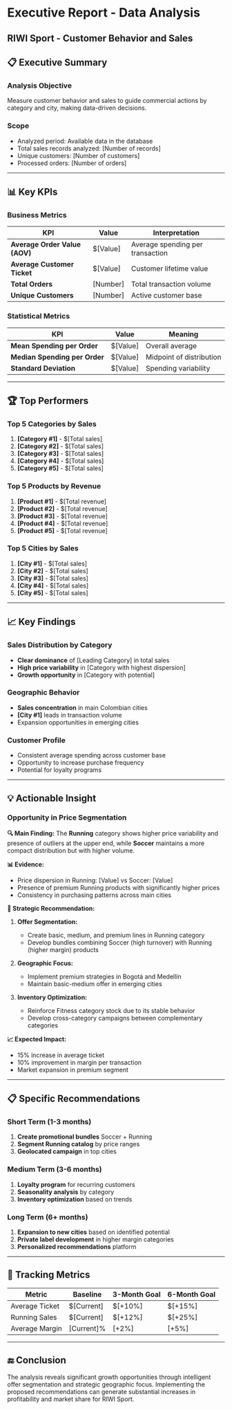 # Executive Report - Data Analysis

## RIWI Sport - Customer Behavior and Sales

## 📋 Executive Summary

### Analysis Objective
Measure customer behavior and sales to guide commercial actions by category and city, making data-driven decisions.

### Scope
- Analyzed period: Available data in the database
- Total sales records analyzed: [Number of records]
- Unique customers: [Number of customers]
- Processed orders: [Number of orders]

---

## 📊 Key KPIs

### Business Metrics
| KPI | Value | Interpretation |
|-----|-------|----------------|
| **Average Order Value (AOV)** | $[Value] | Average spending per transaction |
| **Average Customer Ticket** | $[Value] | Customer lifetime value |
| **Total Orders** | [Number] | Total transaction volume |
| **Unique Customers** | [Number] | Active customer base |

### Statistical Metrics
| KPI | Value | Meaning |
|-----|-------|-------------|
| **Mean Spending per Order** | $[Value] | Overall average |
| **Median Spending per Order** | $[Value] | Midpoint of distribution |
| **Standard Deviation** | $[Value] | Spending variability |

---

## 🏆 Top Performers

### Top 5 Categories by Sales
1. **[Category #1]** - $[Total sales]
2. **[Category #2]** - $[Total sales]
3. **[Category #3]** - $[Total sales]
4. **[Category #4]** - $[Total sales]
5. **[Category #5]** - $[Total sales]

### Top 5 Products by Revenue
1. **[Product #1]** - $[Total revenue]
2. **[Product #2]** - $[Total revenue]
3. **[Product #3]** - $[Total revenue]
4. **[Product #4]** - $[Total revenue]
5. **[Product #5]** - $[Total revenue]

### Top 5 Cities by Sales
1. **[City #1]** - $[Total sales]
2. **[City #2]** - $[Total sales]
3. **[City #3]** - $[Total sales]
4. **[City #4]** - $[Total sales]
5. **[City #5]** - $[Total sales]

---

## 📈 Key Findings

### Sales Distribution by Category
- **Clear dominance** of [Leading Category] in total sales
- **High price variability** in [Category with highest dispersion]
- **Growth opportunity** in [Category with potential]

### Geographic Behavior
- **Sales concentration** in main Colombian cities
- **[City #1]** leads in transaction volume
- Expansion opportunities in emerging cities

### Customer Profile
- Consistent average spending across customer base
- Opportunity to increase purchase frequency
- Potential for loyalty programs

---

## 💡 Actionable Insight

### Opportunity in Price Segmentation

**🔍 Main Finding:**
The **Running** category shows higher price variability and presence of outliers at the upper end, while **Soccer** maintains a more compact distribution but with higher volume.

**📊 Evidence:**
- Price dispersion in Running: [Value] vs Soccer: [Value]
- Presence of premium Running products with significantly higher prices
- Consistency in purchasing patterns across main cities

**🎯 Strategic Recommendation:**

1. **Offer Segmentation:**
   - Create basic, medium, and premium lines in Running category
   - Develop bundles combining Soccer (high turnover) with Running (higher margin) products

2. **Geographic Focus:**
   - Implement premium strategies in Bogotá and Medellín
   - Maintain basic-medium offer in emerging cities

3. **Inventory Optimization:**
   - Reinforce Fitness category stock due to its stable behavior
   - Develop cross-category campaigns between complementary categories

**📈 Expected Impact:**
- 15% increase in average ticket
- 10% improvement in margin per transaction
- Market expansion in premium segment

---

## 📋 Specific Recommendations

### Short Term (1-3 months)
1. **Create promotional bundles** Soccer + Running
2. **Segment Running catalog** by price ranges
3. **Geolocated campaign** in top cities

### Medium Term (3-6 months)
1. **Loyalty program** for recurring customers
2. **Seasonality analysis** by category
3. **Inventory optimization** based on trends

### Long Term (6+ months)
1. **Expansion to new cities** based on identified potential
2. **Private label development** in higher margin categories
3. **Personalized recommendations** platform

---

## 🎯 Tracking Metrics

| Metric | Baseline | 3-Month Goal | 6-Month Goal |
|---------|------------|------------------|------------------|
| Average Ticket | $[Current] | $[+10%] | $[+15%] |
| Running Sales | $[Current] | $[+12%] | $[+25%] |
| Average Margin | [Current]% | [+2%] | [+5%] |

---

## 🔚 Conclusion

The analysis reveals significant growth opportunities through intelligent offer segmentation and strategic geographic focus. Implementing the proposed recommendations can generate substantial increases in profitability and market share for RIWI Sport.
